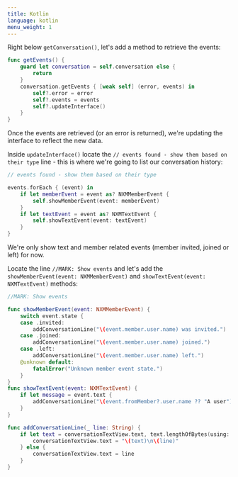 ```yaml
---
title: Kotlin
language: kotlin
menu_weight: 1
---
```



Right below  `getConversation()`, let's add a method to retrieve the events:

```swift
func getEvents() {
    guard let conversation = self.conversation else {
        return
    }
    conversation.getEvents { [weak self] (error, events) in
        self?.error = error
        self?.events = events
        self?.updateInterface()
    }
}
```

Once the events are retrieved (or an error is returned), we're updating the interface to reflect the new data.

Inside `updateInterface()` locate the `// events found - show them based on their type` line - this is where we're going to list our conversation history:

```swift
// events found - show them based on their type

events.forEach { (event) in
    if let memberEvent = event as? NXMMemberEvent {
        self.showMemberEvent(event: memberEvent)
    }
    if let textEvent = event as? NXMTextEvent {
        self.showTextEvent(event: textEvent)
    }
}
```

We're only show text and member related events (member invited, joined or left) for now.

Locate the line `//MARK: Show events` and let's add the `showMemberEvent(event: NXMMemberEvent)` and `showTextEvent(event: NXMTextEvent)` methods:

```swift
//MARK: Show events

func showMemberEvent(event: NXMMemberEvent) {
    switch event.state {
    case .invited:
        addConversationLine("\(event.member.user.name) was invited.")
    case .joined:
        addConversationLine("\(event.member.user.name) joined.")
    case .left:
        addConversationLine("\(event.member.user.name) left.")
    @unknown default:
        fatalError("Unknown member event state.")
    }
}
func showTextEvent(event: NXMTextEvent) {
    if let message = event.text {
        addConversationLine("\(event.fromMember?.user.name ?? "A user") said: '\(message)'")
    }
}

func addConversationLine(_ line: String) {
    if let text = conversationTextView.text, text.lengthOfBytes(using: .utf8) > 0 {
        conversationTextView.text = "\(text)\n\(line)"
    } else {
        conversationTextView.text = line
    }
}
```